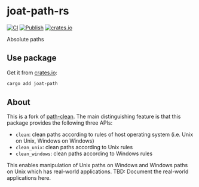 # joat-path-rs

[![CI](https://github.com/rcook/joat-path-rs/actions/workflows/ci.yaml/badge.svg)][ci-workflow]
[![Publish](https://github.com/rcook/joat-path-rs/actions/workflows/publish.yaml/badge.svg)][publish-workflow]
[![crates.io](https://img.shields.io/crates/v/joat-path.svg)][crates-io]

Absolute paths

## Use package

Get it from [crates.io][crates-io]:

```bash
cargo add joat-path
```

## About

This is a fork of [path-clean][path-clean]. The main distinguishing feature is that this
package provides the following three APIs:

* `clean`: clean paths according to rules of host operating system (i.e. Unix on Unix, Windows on Windows)
* `clean_unix`: clean paths according to Unix rules
* `clean_windows`: clean paths according to Windows rules

This enables manipulation of Unix paths on Windows and Windows paths on Unix which has
real-world applications. TBD: Document the real-world applications here.


[ci-workflow]: https://github.com/rcook/joat-path-rs/actions/workflows/ci.yaml
[crates-io]: https://crates.io/crates/joat-path
[path-clean]: https://github.com/danreeves/path-clean
[publish-workflow]: https://github.com/rcook/joat-path-rs/actions/workflows/publish.yaml
